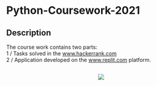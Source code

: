 # Python-Coursework-2021
 ## Description  ##
The course work contains two parts:<br />
1 / Tasks solved in the www.hackerrank.com<br />
2 / Application developed on the www.replit.com platform.

  ##  ##
  
  
  <p align="center">
  <img src= https://user-images.githubusercontent.com/78430729/143256050-e92a537a-8e96-4b54-9513-10e47e9bc495.png />
</p>
